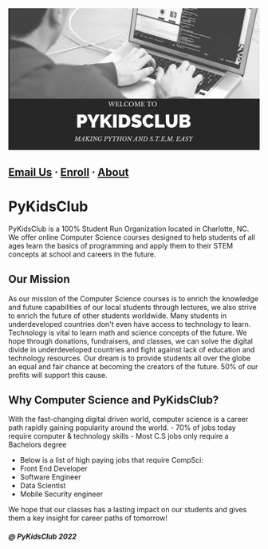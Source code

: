 <meta name="google-site-verification" content="4fljr3mR5Ggm7Ff1z1oSIH9r6hNcfpFza0TZz-JN-as" />

<img src = "images/pykidsclub_header.png">

## <a href="mailto:pykidsclub@gmail.com?Subject=Information on PyKidsClub" target="_top">Email Us</a> ⋅ <a href="http://pykidsclub.com/enroll">Enroll</a> ⋅ <a href="http://pykidsclub.com/about">About </a>

# **PyKidsClub** 

PyKidsClub is a 100% Student Run Organization located in Charlotte, NC. We offer online Computer Science courses designed to help students of all ages learn the basics of programming and apply them to their STEM concepts at school and careers in the future. 

## **Our Mission**

As our mission of the Computer Science courses is to enrich the knowledge and future capabilities of our local students through lectures, we also strive to enrich the future of other students worldwide. Many students in underdeveloped countries don't even have access to technology to learn. Technology is vital to learn math and science concepts of the future. We hope through donations, fundraisers, and classes, we can solve the digital divide in underdeveloped countries and fight against lack of education and technology resources. Our dream is to provide students all over the globe an equal and fair chance at becoming the creators of the future. 50% of our profits will support this cause. 

## **Why Computer Science and PyKidsClub?**
With the fast-changing digital driven world, computer science is a career path rapidly gaining popularity around the world.                              - 70% of jobs today require computer & technology skills                                                                                                 - Most C.S jobs only require a Bachelors degree
- Below is a list of high paying jobs that require CompSci:
- Front End Developer
- Software Engineer
- Data Scientist 
- Mobile Security engineer

We hope that our classes has a lasting impact on our students and gives them a key insight for career paths of tomorrow!

##### @ PyKidsClub 2022




